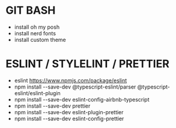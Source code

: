 # GIT BASH
- install oh my posh
- install nerd fonts
- install custom theme

# ESLINT / STYLELINT / PRETTIER
- eslint
  https://www.npmjs.com/package/eslint
- npm install --save-dev @typescript-eslint/parser @typescript-eslint/eslint-plugin
- npm install --save-dev eslint-config-airbnb-typescript
- npm install --save-dev prettier
- npm install --save-dev eslint-plugin-prettier
- npm install --save-dev eslint-config-prettier
